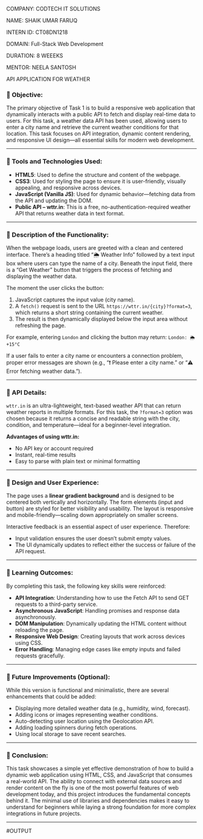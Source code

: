 COMPANY: CODTECH IT SOLUTIONS

NAME: SHAIK UMAR FARUQ

INTERN ID: CT08DN1218

DOMAIN: Full-Stack Web Development

DURATION: 8 WEEEKS

MENTOR: NEELA SANTOSH
 
  API APPLICATION FOR WEATHER
 
### 🔷 Objective:

The primary objective of Task 1 is to build a responsive web application that dynamically interacts with a public API to fetch and display real-time data to users. For this task, a weather data API has been used, allowing users to enter a city name and retrieve the current weather conditions for that location. This task focuses on API integration, dynamic content rendering, and responsive UI design—all essential skills for modern web development.

---

### 🔷 Tools and Technologies Used:

* **HTML5**: Used to define the structure and content of the webpage.
* **CSS3**: Used for styling the page to ensure it is user-friendly, visually appealing, and responsive across devices.
* **JavaScript (Vanilla JS)**: Used for dynamic behavior—fetching data from the API and updating the DOM.
* **Public API – wttr.in**: This is a free, no-authentication-required weather API that returns weather data in text format.

---

### 🔷 Description of the Functionality:

When the webpage loads, users are greeted with a clean and centered interface. There’s a heading titled “🌦 Weather Info” followed by a text input box where users can type the name of a city. Beneath the input field, there is a “Get Weather” button that triggers the process of fetching and displaying the weather data.

The moment the user clicks the button:

1. JavaScript captures the input value (city name).
2. A `fetch()` request is sent to the URL `https://wttr.in/{city}?format=3`, which returns a short string containing the current weather.
3. The result is then dynamically displayed below the input area without refreshing the page.

For example, entering `London` and clicking the button may return:
`London: 🌦 +15°C`

If a user fails to enter a city name or encounters a connection problem, proper error messages are shown (e.g., “❗ Please enter a city name.” or “⚠️ Error fetching weather data.”).

---

### 🔷 API Details:

`wttr.in` is an ultra-lightweight, text-based weather API that can return weather reports in multiple formats. For this task, the `?format=3` option was chosen because it returns a concise and readable string with the city, condition, and temperature—ideal for a beginner-level integration.

**Advantages of using wttr.in:**

* No API key or account required
* Instant, real-time results
* Easy to parse with plain text or minimal formatting

---

### 🔷 Design and User Experience:

The page uses a **linear gradient background** and is designed to be centered both vertically and horizontally. The form elements (input and button) are styled for better visibility and usability. The layout is responsive and mobile-friendly—scaling down appropriately on smaller screens.

Interactive feedback is an essential aspect of user experience. Therefore:

* Input validation ensures the user doesn’t submit empty values.
* The UI dynamically updates to reflect either the success or failure of the API request.

---

### 🔷 Learning Outcomes:

By completing this task, the following key skills were reinforced:

* **API Integration**: Understanding how to use the Fetch API to send GET requests to a third-party service.
* **Asynchronous JavaScript**: Handling promises and response data asynchronously.
* **DOM Manipulation**: Dynamically updating the HTML content without reloading the page.
* **Responsive Web Design**: Creating layouts that work across devices using CSS.
* **Error Handling**: Managing edge cases like empty inputs and failed requests gracefully.

---

### 🔷 Future Improvements (Optional):

While this version is functional and minimalistic, there are several enhancements that could be added:

* Displaying more detailed weather data (e.g., humidity, wind, forecast).
* Adding icons or images representing weather conditions.
* Auto-detecting user location using the Geolocation API.
* Adding loading spinners during fetch operations.
* Using local storage to save recent searches.

---

### 🔷 Conclusion:

This task showcases a simple yet effective demonstration of how to build a dynamic web application using HTML, CSS, and JavaScript that consumes a real-world API. The ability to connect with external data sources and render content on the fly is one of the most powerful features of web development today, and this project introduces the fundamental concepts behind it. The minimal use of libraries and dependencies makes it easy to understand for beginners while laying a strong foundation for more complex integrations in future projects.

---

#OUTPUT

